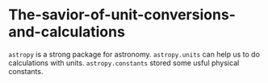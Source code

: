 # The-savior-of-unit-conversions-and-calculations
`astropy` is a strong package for astronomy. `astropy.units` can help us to do calculations with units. `astropy.constants` stored some usful physical constants.
